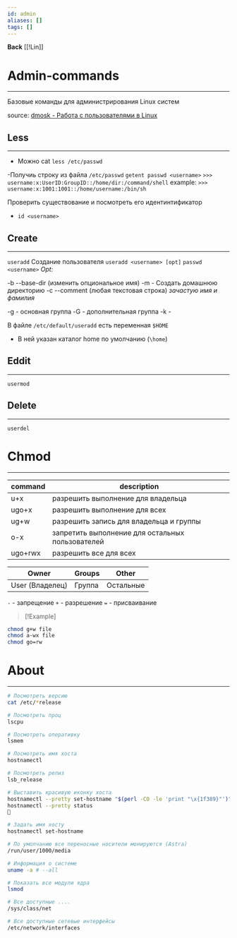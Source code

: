 ```yaml
---
id: admin
aliases: []
tags: []
---
```

**Back**
    [[!Lin]]


# Admin-commands
---
Базовые команды для администрирования Linux систем

source: [dmosk - Работа с пользователями в Linux](https://www.dmosk.ru/miniinstruktions.php?mini=linux-users&ysclid=m3il1ipgox493856692)

## Less
---
- Можно cat
  `less /etc/passwd`

-Получиь строку из файла `/etc/passwd`
  `getent passwd <username>`
  `>>> username:x:UserID:GroupID::/home/dir:/command/shell`
example:
  `>>> username:x:1001:1001::/home/username:/bin/sh`

Проверить существование и посмотреть его идентинтификатор
- `id <username>`


## Create
---
`useradd`
Создание пользователя
  `useradd <username> [opt]`
  `passwd <username>`
*Opt:*

-b --base-dir (изменить опциональное имя)
-m - Создать домашнюю директорию
-c --comment (любая текстовая строка)
*зачастую имя и фамилия*

-g - основная группа
-G - дополнительная группа
-k -

В файле `/etc/default/useradd` есть переменная `$HOME`
  - В ней указан каталог home по умолчанию (`\home`)

## Eddit
---
`usermod`

## Delete
---
`userdel`

# Chmod
---

| command | description                                      |
|---------|--------------------------------------------------|
| u+x     | разрешить выполнение для владельца               |
| ugo+x   | разрешить выполнение для всех                    |
| ug+w    | разрешить запись для владельца и группы          |
| o-x     | запретить выполнение для остальных пользователей |
| ugo+rwx | разрешить все для всех                           |

|Owner           | Groups | Other    |
|----------------|--------|----------|
|User (Владелец) | Группa | Остальные|

`-` - запрещение
`+` - разрешение
`=` - присваивание

>[!Example]
```bash
chmod g+w file
chmod a-wx file
chmod go=rw
```

# About
---
```bash
# Посмотреть версию
cat /etc/*release

# Посмотреть проц
lscpu

# Посмотреть оперативку
lsmem

# Посмотреть имя хоста
hostnamectl

# Посмотреть релиз
lsb_release

# Выставить красивую иконку хоста
hostnamectl --pretty set-hostname "$(perl -CO -le 'print "\x{1f389}"')"
hostnamectl --pretty status
🎉

# Задать имя хосту
hostnamectl set-hostname

# По умолчанию все переносные носители монируются (Astra)
/run/user/1000/media

# Информация о системе
uname -a # --all

# Показать все модули ядра
lsmod

# Все доступные ....
/sys/class/net

# Все доступные сетевые интерфейсы
/etc/network/interfaces
```

